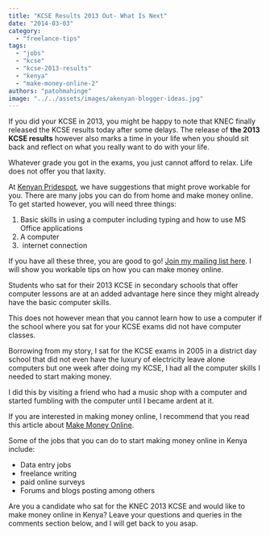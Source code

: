 ```yaml
---
title: "KCSE Results 2013 Out- What Is Next"
date: "2014-03-03"
category: 
  - "freelance-tips"
tags: 
  - "jobs"
  - "kcse"
  - "kcse-2013-results"
  - "kenya"
  - "make-money-online-2"
authors: "patohmahinge"
image: "../../assets/images/akenyan-blogger-ideas.jpg"
---
```


If you did your KCSE in 2013, you might be happy to note that KNEC finally released the KCSE results today after some delays. The release of **the 2013 KCSE results** however also marks a time in your life when you should sit back and reflect on what you really want to do with your life.

Whatever grade you got in the exams, you just cannot afford to relax. Life does not offer you that laxity.

At [Kenyan Pridespot](https://mahinge.com/wp-content/uploads/2014/03/kenyanpridespot1.com), we have suggestions that might prove workable for you. There are many jobs you can do from home and make money online. To get started however, you will need three things:

1. Basic skills in using a computer including typing and how to use MS Office applications
2. A computer
3.  internet connection

If you have all these three, you are good to go! [Join my mailing list here](https://mahinge.com "Make Money Online"). I will show you workable tips on how you can make money online.

Students who sat for their 2013 KCSE in secondary schools that offer computer lessons are at an added advantage here since they might already have the basic computer skills.

This does not however mean that you cannot learn how to use a computer if the school where you sat for your KCSE exams did not have computer classes.

Borrowing from my story, I sat for the KCSE exams in 2005 in a district day school that did not even have the luxury of electricity leave alone computers but one week after doing my KCSE, I had all the computer skills I needed to start making money.

I did this by visiting a friend who had a music shop with a computer and started fumbling with the computer until I became ardent at it.

If you are interested in making money online, I recommend that you read this article about [Make Money Online](https://mahinge.com/make-money-online-kenya/ "The Get Rich or Die Trying Mentality of Making Money Online in Kenya").

Some of the jobs that you can do to start making money online in Kenya include:

- Data entry jobs
- freelance writing
- paid online surveys
- Forums and blogs posting among others

Are you a candidate who sat for the KNEC 2013 KCSE and would like to make money online in Kenya? Leave your questions and queries in the comments section below, and I will get back to you asap.
